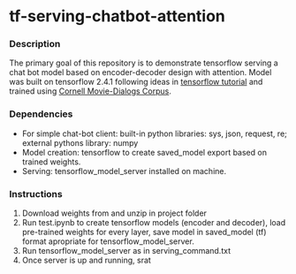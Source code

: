 # tf-serving-chatbot-attention
### Description
The primary goal of this repository is to demonstrate tensorflow serving a chat bot model based on encoder-decoder design with attention. Model was built on tensorflow 2.4.1 following ideas in [tensorflow tutorial](https://www.tensorflow.org/tutorials/text/nmt_with_attention) and trained using [Cornell Movie-Dialogs Corpus](https://www.cs.cornell.edu/~cristian/Cornell_Movie-Dialogs_Corpus.html).
### Dependencies
- For simple chat-bot client: built-in python libraries: sys, json, request, re; external pythons library: numpy
- Model creation: tensorflow to create saved_model export based on trained weights.
- Serving: tensorflow_model_server installed on machine.
### Instructions
1. Download weights from <TBD-link> and unzip in project folder
2. Run test.ipynb to create tensorflow models (encoder and decoder), load pre-trained weights for every layer, save model in saved_model (tf) format apropriate for tensorflow_model_server.
3. Run tensorflow_model_server as in serving_command.txt
4. Once server is up and running, srat